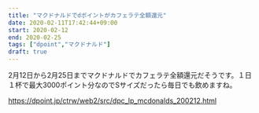 ```yaml
---
title: "マクドナルドでdポイントがカフェラテ全額還元"
date: 2020-02-11T17:42:44+09:00
start: 2020-02-12
end: 2020-02-25
tags: ["dpoint","マクドナルド"]
draft: true
---
```


2月12日から2月25日までマクドナルドでカフェラテ全額還元だそうです。１日１杯で最大3000ポイント分なのでSサイズだったら毎日でも飲めますね。

https://dpoint.jp/ctrw/web2/src/dpc_lp_mcdonalds_200212.html
